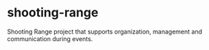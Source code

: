 # shooting-range
Shooting Range project that supports organization, management and communication during events.
